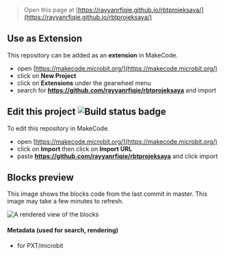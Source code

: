 
> Open this page at [https://rayyanrfiqie.github.io/rbtprojeksaya/](https://rayyanrfiqie.github.io/rbtprojeksaya/)

## Use as Extension

This repository can be added as an **extension** in MakeCode.

* open [https://makecode.microbit.org/](https://makecode.microbit.org/)
* click on **New Project**
* click on **Extensions** under the gearwheel menu
* search for **https://github.com/rayyanrfiqie/rbtprojeksaya** and import

## Edit this project ![Build status badge](https://github.com/rayyanrfiqie/rbtprojeksaya/workflows/MakeCode/badge.svg)

To edit this repository in MakeCode.

* open [https://makecode.microbit.org/](https://makecode.microbit.org/)
* click on **Import** then click on **Import URL**
* paste **https://github.com/rayyanrfiqie/rbtprojeksaya** and click import

## Blocks preview

This image shows the blocks code from the last commit in master.
This image may take a few minutes to refresh.

![A rendered view of the blocks](https://github.com/rayyanrfiqie/rbtprojeksaya/raw/master/.github/makecode/blocks.png)

#### Metadata (used for search, rendering)

* for PXT/microbit
<script src="https://makecode.com/gh-pages-embed.js"></script><script>makeCodeRender("{{ site.makecode.home_url }}", "{{ site.github.owner_name }}/{{ site.github.repository_name }}");</script>
